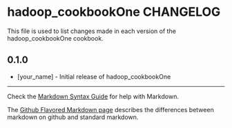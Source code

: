 # hadoop_cookbookOne CHANGELOG

This file is used to list changes made in each version of the hadoop_cookbookOne cookbook.

## 0.1.0
- [your_name] - Initial release of hadoop_cookbookOne

- - -
Check the [Markdown Syntax Guide](http://daringfireball.net/projects/markdown/syntax) for help with Markdown.

The [Github Flavored Markdown page](http://github.github.com/github-flavored-markdown/) describes the differences between markdown on github and standard markdown.
